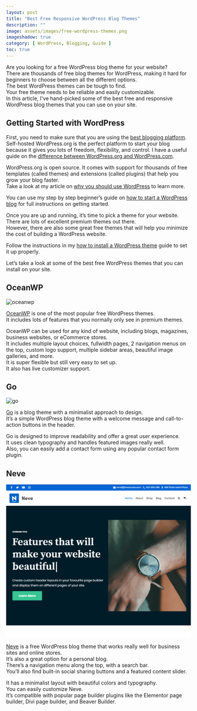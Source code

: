 ```yaml
---
layout: post
title: "Best Free Responsive WordPress Blog Themes"
description: ""
image: assets/images/free-wordpress-themes.png
imageshadow: true
category: [ WordPress, Blogging, Guide ]
toc: true
---
```






Are you looking for a free WordPress blog theme for your website?        
There are thousands of free blog themes for WordPress, making it hard for beginners to choose between all the different options.     
The best WordPress themes can be tough to find.       
Your free theme needs to be reliable and easily customizable.       
In this article, I've hand-picked some of the best free and responsive WordPress blog themes that you can use on your site.       

## Getting Started with WordPress
First, you need to make sure that you are using the [best blogging platform](/best-blogging-platform/).        
Self-hosted WordPress.org is the perfect platform to start your blog because it gives you lots of freedom, flexibility, and control. I have a useful guide on the [difference between WordPress.org and WordPress.com](/difference-between-wordpress.com-and-wordpress.org/).     

WordPress.org is open source. It comes with support for thousands of free templates (called themes) and extensions (called plugins) that help you grow your blog faster.         
Take a look at my article on [why you should use WordPress](/why-wordpress/) to learn more.         

You can use my step by step beginner’s guide on [how to start a WordPress blog](/start-wordpress/) for full instructions on getting started.        

Once you are up and running, it’s time to pick a theme for your website.         
There are lots of excellent premium themes out there.         
However, there are also some great free themes that will help you minimize the cost of building a WordPress website.         

Follow the instructions in my [how to install a WordPress theme](/install-wordpress-theme/) guide to set it up properly.        

Let’s take a look at some of the best free WordPress themes that you can install on your site.        



## OceanWP

![oceanwp](/assets/images/oceanwp-theme.png)        

[OceanWP](https://wordpress.org/themes/oceanwp/) is one of the most popular free WordPress themes.         
It includes lots of features that you normally only see in premium themes.          

OceanWP can be used for any kind of website, including blogs, magazines, business websites, or eCommerce stores.          
It includes multiple layout choices, fullwidth pages, 2 navigation menus on the top, custom logo support, multiple sidebar areas, beautiful image galleries, and more.         
It is super flexible but still very easy to set up.         
It also has live customizer support.          


## Go

![go](/assets/images/go-theme.png)        

[Go](https://wordpress.org/themes/go/) is a blog theme with a minimalist approach to design.         
It’s a simple WordPress blog theme with a welcome message and call-to-action buttons in the header.        

Go is designed to improve readability and offer a great user experience.         
It uses clean typography and handles featured images really well.        
Also, you can easily add a contact form using any popular contact form plugin.       

## Neve

![neve](/assets/images/neve-theme.png)       

[Neve](https://wordpress.org/themes/neve/) is a free WordPress blog theme that works really well for business sites and online stores.         
It’s also a great option for a personal blog.         
There’s a navigation menu along the top, with a search bar.        
You’ll also find built-in social sharing buttons and a featured content slider.        

It has a minimalist layout with beautiful colors and typography.         
You can easily customize Neve.        
It’s compatible with popular page builder plugins like the Elementor page builder, Divi page builder, and Beaver Builder.       









